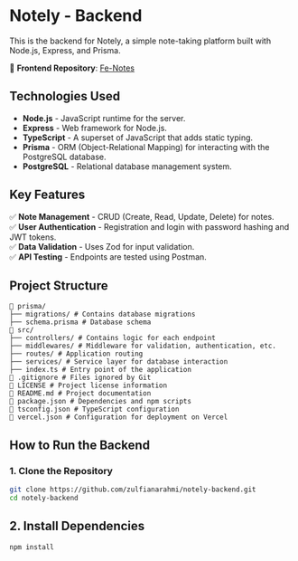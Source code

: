 # **Notely - Backend**  
This is the backend for Notely, a simple note-taking platform built with Node.js, Express, and Prisma.  

📌 **Frontend Repository**: [Fe-Notes](https://github.com/vardhaaa/Fe-Notes)  

## **Technologies Used**  
- **Node.js** - JavaScript runtime for the server.  
- **Express** - Web framework for Node.js.  
- **TypeScript** - A superset of JavaScript that adds static typing.  
- **Prisma** - ORM (Object-Relational Mapping) for interacting with the PostgreSQL database.  
- **PostgreSQL** - Relational database management system.  

## **Key Features**  
✅ **Note Management** - CRUD (Create, Read, Update, Delete) for notes.  
✅ **User Authentication** - Registration and login with password hashing and JWT tokens.  
✅ **Data Validation** - Uses Zod for input validation.  
✅ **API Testing** - Endpoints are tested using Postman.  

## **Project Structure**  
```plaintext
📂 prisma/
├── migrations/ # Contains database migrations
├── schema.prisma # Database schema
📂 src/
├── controllers/ # Contains logic for each endpoint
├── middlewares/ # Middleware for validation, authentication, etc.
├── routes/ # Application routing
├── services/ # Service layer for database interaction
├── index.ts # Entry point of the application
📄 .gitignore # Files ignored by Git
📄 LICENSE # Project license information
📄 README.md # Project documentation
📄 package.json # Dependencies and npm scripts
📄 tsconfig.json # TypeScript configuration
📄 vercel.json # Configuration for deployment on Vercel
```

## **How to Run the Backend**  

### **1. Clone the Repository**  
```bash
git clone https://github.com/zulfianarahmi/notely-backend.git
cd notely-backend
```
## 2. Install Dependencies  
```bash
npm install
```
